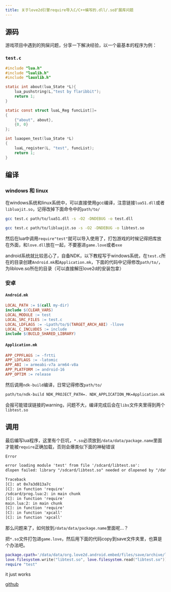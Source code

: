 ```yaml
---
title: 关于love2d引擎require导入C/C++编写的.dll/.so扩展库问题
---
```


## 源码
游戏项目中遇到的狗屎问题，分享一下解决经验，以一个最基本的程序为例：
### `test.c`
```c
#include "lua.h"
#include "lualib.h"
#include "lauxlib.h"

static int about(lua_State *L){
    lua_pushstring(L,"test by flaribbit");
    return 1;
}

static const struct luaL_Reg funcList[]=
{
    {"about", about},
    {0, 0}
};

int luaopen_test(lua_State *L)
{
    luaL_register(L, "test", funcList);
    return 1;
}

```

## 编译
### windows 和 linux
在windows系统和linux系统中，可以直接使用gcc编译，注意链接`lua51.dll`或者`libluajit.so`，记得改掉下面命令中的`path/to/`
```bash
gcc test.c path/to/lua51.dll -s -O2 -DNDEBUG -o test.dll
```

```bash
gcc test.c path/to/libluajit.so -s -O2 -DNDEBUG -o libtest.so
```
然后在lua中调用`require"test"`就可以导入使用了，打包游戏的时候记得把库放在外面，和`love.dll`放在一起，不要塞进`game.love`或者`exe`

android系统就比较恶心了，自备NDK，以下教程写于windows系统，在`test.c`所在的目录创建`Android.mk`和`Application.mk`，下面的代码中记得修改`path/to/`，为liblove.so所在的目录（可以直接解压love2d的安装包拿）

### 安卓
#### `Android.mk`
```makefile
LOCAL_PATH := $(call my-dir)
include $(CLEAR_VARS)
LOCAL_MODULE := test
LOCAL_SRC_FILES := test.c
LOCAL_LDFLAGS := -Lpath/to/$(TARGET_ARCH_ABI) -llove
LOCAL_C_INCLUDES := include
include $(BUILD_SHARED_LIBRARY)
```

#### `Application.mk`
```makefile
APP_CPPFLAGS := -frtti 
APP_LDFLAGS := -latomic
APP_ABI := armeabi-v7a arm64-v8a
APP_PLATFORM := android-16
APP_OPTIM := release
```
然后调用`ndk-build`编译，日常记得修改`path/to/`
```bash
path/to/ndk-build NDK_PROJECT_PATH=. NDK_APPLICATION_MK=Application.mk APP_BUILD_SCRIPT=Android.mk
```
会报可能错误链接的warning，问题不大，编译完成后会在`libs`文件夹里得到两个`libtest.so`

## 调用
最后编写lua程序，这里有个巨坑，`*.so`必须放到`/data/data/package.name`里面才能被`require`正确加载，否则会爆类似下面的神秘错误

```txt
Error

error loading module 'test' from file '/sdcard/libtest.so':
dlopen failed: library "/sdcard/libtest.so" needed or dlopened by "/data/app/org.love2d.android.embed-cfg2TKQ-XsSj13FxWVvTUw==/lib/arm64/liblove.so" is not accessible for the namespace "classloader-namespace"

Traceback
[C]: at 0x7a3d813a7c
[C]: in function 'require'
/sdcard/prog.lua:2: in main chunk
[C]: in function 'require'
main.lua:2: in main chunk
[C]: in function 'require'
[C]: in function 'xpcall'
[C]: in function 'xpcall'
```

那么问题来了，如何放到`/data/data/package.name`里面呢…？

把`*.so`文件打包进`game.love`，然后用下面的代码copy到save文件夹里，也算是个办法吧。
```lua
package.cpath='/data/data/org.love2d.android.embed/files/save/archive/lib?.so;'..package.cpath
love.filesystem.write("libtest.so", love.filesystem.read("libtest.so"))
require "test"
```

it just works

[github](https://github.com/flaribbit/love2d-c-library-template)
